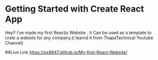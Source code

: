 # Getting Started with Create React App

Hey!! i've made my first Reactjs Website , it Can be used as a template to crate a webiste for any company.(i learnd it from ThapaTechnical Youtube Channel)

##Live Link
https://ps8847.github.io/My-first-React-Website/
